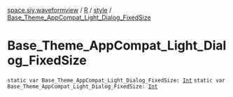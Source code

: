[space.siy.waveformview](../../index.md) / [R](../index.md) / [style](index.md) / [Base_Theme_AppCompat_Light_Dialog_FixedSize](./-base_-theme_-app-compat_-light_-dialog_-fixed-size.md)

# Base_Theme_AppCompat_Light_Dialog_FixedSize

`static var Base_Theme_AppCompat_Light_Dialog_FixedSize: `[`Int`](https://kotlinlang.org/api/latest/jvm/stdlib/kotlin/-int/index.html)
`static var Base_Theme_AppCompat_Light_Dialog_FixedSize: `[`Int`](https://kotlinlang.org/api/latest/jvm/stdlib/kotlin/-int/index.html)